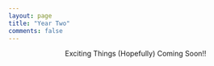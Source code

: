 ```yaml
---
layout: page
title: "Year Two"
comments: false
---
```

<p align="center"> Exciting Things (Hopefully) Coming Soon!!
</p>
